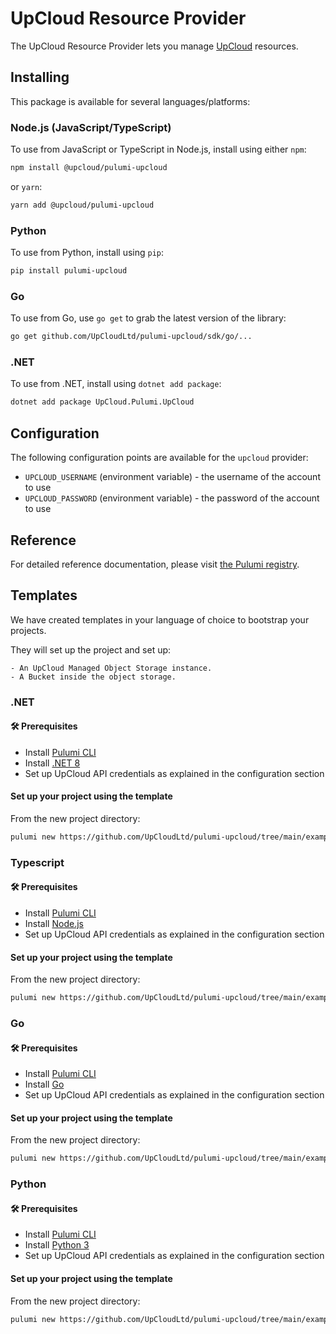 # UpCloud Resource Provider

The UpCloud Resource Provider lets you manage [UpCloud](https://upcloud.com/) resources.

## Installing

This package is available for several languages/platforms:

### Node.js (JavaScript/TypeScript)

To use from JavaScript or TypeScript in Node.js, install using either `npm`:

```bash
npm install @upcloud/pulumi-upcloud
```

or `yarn`:

```bash
yarn add @upcloud/pulumi-upcloud
```

### Python

To use from Python, install using `pip`:

```bash
pip install pulumi-upcloud
```

### Go

To use from Go, use `go get` to grab the latest version of the library:

```bash
go get github.com/UpCloudLtd/pulumi-upcloud/sdk/go/...
```

### .NET

To use from .NET, install using `dotnet add package`:

```bash
dotnet add package UpCloud.Pulumi.UpCloud
```

## Configuration

The following configuration points are available for the `upcloud` provider:

- `UPCLOUD_USERNAME` (environment variable) - the username of the account to use
- `UPCLOUD_PASSWORD` (environment variable) - the password of the account to use

## Reference

For detailed reference documentation, please visit [the Pulumi registry](https://www.pulumi.com/registry/packages/foo/api-docs/).

## Templates

We have created templates in your language of choice to bootstrap your projects. 

They will set up the project and set up:

    - An UpCloud Managed Object Storage instance.
    - A Bucket inside the object storage.

### .NET

#### 🛠 Prerequisites
- Install [Pulumi CLI](https://www.pulumi.com/docs/install/)
- Install [.NET 8](https://dotnet.microsoft.com/en-us/download/dotnet/8.0)
- Set up UpCloud API credentials as explained in the configuration section

#### Set up your project using the template

From the new project directory:

```sh
pulumi new https://github.com/UpCloudLtd/pulumi-upcloud/tree/main/examples/templates/upcloud-csharp
```

### Typescript

#### 🛠 Prerequisites
- Install [Pulumi CLI](https://www.pulumi.com/docs/install/)
- Install [Node.js](https://nodejs.org/)
- Set up UpCloud API credentials as explained in the configuration section

#### Set up your project using the template

From the new project directory:

```sh
pulumi new https://github.com/UpCloudLtd/pulumi-upcloud/tree/main/examples/templates/upcloud-typescript
```

### Go

#### 🛠 Prerequisites
- Install [Pulumi CLI](https://www.pulumi.com/docs/install/)
- Install [Go](https://golang.org/dl/)
- Set up UpCloud API credentials as explained in the configuration section

#### Set up your project using the template

From the new project directory:

```sh
pulumi new https://github.com/UpCloudLtd/pulumi-upcloud/tree/main/examples/templates/upcloud-go
```

### Python

#### 🛠 Prerequisites
- Install [Pulumi CLI](https://www.pulumi.com/docs/install/)
- Install [Python 3](https://www.python.org/downloads/)
- Set up UpCloud API credentials as explained in the configuration section

#### Set up your project using the template

From the new project directory:

```sh
pulumi new https://github.com/UpCloudLtd/pulumi-upcloud/tree/main/examples/templates/upcloud-python
```
